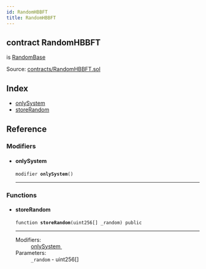 ```yaml
---
id: RandomHBBFT
title: RandomHBBFT
---
```


<div class="contract-doc"><div class="contract"><h2 class="contract-header"><span class="contract-kind">contract</span> RandomHBBFT</h2><p class="base-contracts"><span>is</span> <a href="abstracts_RandomBase.html">RandomBase</a></p><div class="source">Source: <a href="https://github.com/poanetwork/posdao-contracts/blob/v0.1.0/contracts/RandomHBBFT.sol" target="_blank">contracts/RandomHBBFT.sol</a></div></div><div class="index"><h2>Index</h2><ul><li><a href="RandomHBBFT.html#onlySystem">onlySystem</a></li><li><a href="RandomHBBFT.html#storeRandom">storeRandom</a></li></ul></div><div class="reference"><h2>Reference</h2><div class="modifiers"><h3>Modifiers</h3><ul><li><div class="item modifier"><span id="onlySystem" class="anchor-marker"></span><h4 class="name">onlySystem</h4><div class="body"><code class="signature">modifier <strong>onlySystem</strong><span>() </span></code><hr/></div></div></li></ul></div><div class="functions"><h3>Functions</h3><ul><li><div class="item function"><span id="storeRandom" class="anchor-marker"></span><h4 class="name">storeRandom</h4><div class="body"><code class="signature">function <strong>storeRandom</strong><span>(uint256[] _random) </span><span>public </span></code><hr/><dl><dt><span class="label-modifiers">Modifiers:</span></dt><dd><a href="RandomHBBFT.html#onlySystem">onlySystem </a></dd><dt><span class="label-parameters">Parameters:</span></dt><dd><div><code>_random</code> - uint256[]</div></dd></dl></div></div></li></ul></div></div></div>
